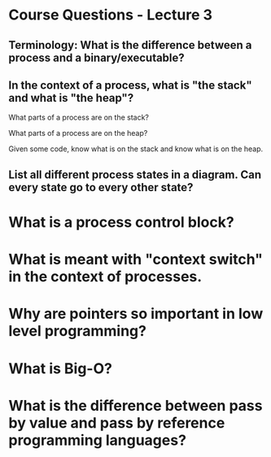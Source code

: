 # Course Questions - Lecture 3

## Terminology: What is the difference between a process and a binary/executable?
>

## In the context of a process, what is "the stack" and what is "the heap"?
>

What parts of a process are on the stack?
>
What parts of a process are on the heap?
>
Given some code, know what is on the stack and know what is on the heap.
>

## List all different process states in a diagram. Can every state go to every other state?

>

# What is a process control block?

>

# What is meant with "context switch" in the context of processes.

>

# Why are pointers so important in low level programming?

>

# What is Big-O?

>

# What is the difference between pass by value and pass by reference programming languages?

>
